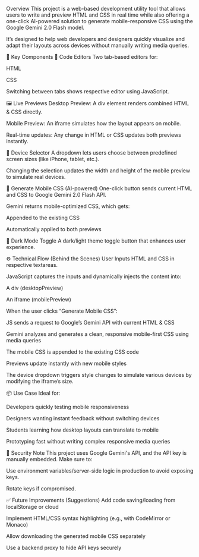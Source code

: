  Overview
This project is a web-based development utility tool that allows users to write and preview HTML and CSS in real time while also offering a one-click AI-powered solution to generate mobile-responsive CSS using the Google Gemini 2.0 Flash model.

It’s designed to help web developers and designers quickly visualize and adapt their layouts across devices without manually writing media queries.

🧩 Key Components
📝 Code Editors
Two tab-based editors for:

HTML

CSS

Switching between tabs shows respective editor using JavaScript.

🖼️ Live Previews
Desktop Preview: A div element renders combined HTML & CSS directly.

Mobile Preview: An iframe simulates how the layout appears on mobile.

Real-time updates: Any change in HTML or CSS updates both previews instantly.

📲 Device Selector
A dropdown lets users choose between predefined screen sizes (like iPhone, tablet, etc.).

Changing the selection updates the width and height of the mobile preview to simulate real devices.

🧠 Generate Mobile CSS (AI-powered)
One-click button sends current HTML and CSS to Google Gemini 2.0 Flash API.

Gemini returns mobile-optimized CSS, which gets:

Appended to the existing CSS

Automatically applied to both previews

🌙 Dark Mode Toggle
A dark/light theme toggle button that enhances user experience.

⚙️ Technical Flow (Behind the Scenes)
User Inputs HTML and CSS in respective textareas.

JavaScript captures the inputs and dynamically injects the content into:

A div (desktopPreview)

An iframe (mobilePreview)

When the user clicks “Generate Mobile CSS”:

JS sends a request to Google’s Gemini API with current HTML & CSS

Gemini analyzes and generates a clean, responsive mobile-first CSS using media queries

The mobile CSS is appended to the existing CSS code

Previews update instantly with new mobile styles

The device dropdown triggers style changes to simulate various devices by modifying the iframe’s size.

📦 Use Case
Ideal for:

Developers quickly testing mobile responsiveness

Designers wanting instant feedback without switching devices

Students learning how desktop layouts can translate to mobile

Prototyping fast without writing complex responsive media queries

🔐 Security Note
This project uses Google Gemini's API, and the API key is manually embedded. Make sure to:

Use environment variables/server-side logic in production to avoid exposing keys.

Rotate keys if compromised.

✅ Future Improvements (Suggestions)
Add code saving/loading from localStorage or cloud

Implement HTML/CSS syntax highlighting (e.g., with CodeMirror or Monaco)

Allow downloading the generated mobile CSS separately

Use a backend proxy to hide API keys securely
